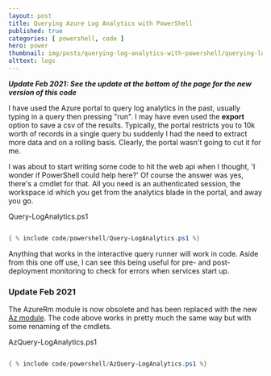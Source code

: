 ```yaml
---
layout: post
title: Querying Azure Log Analytics with PowerShell
published: true 
categories: [ powershell, code ]
hero: power
thumbnail: img/posts/querying-log-analytics-with-powershell/querying-log-analytics-with-powershell-420x255.webp
alttext: logs
---
```


***Update Feb 2021: See the update at the bottom of the page for the new version of this code***

I have used the Azure portal to query log analytics in the past, usually typing in a query then pressing "run". I may have 
even used the **export** option to save a csv of the results. Typically, the portal restricts you to 10k worth of records in 
a single query bu suddenly I had the need to extract more data and on a rolling basis. Clearly, the portal wasn't going to 
cut it for me.

I was about to start writing some code to hit the web api when I thought, 'I wonder if PowerShell could help here?' Of course the 
answer was yes, there's a cmdlet for that. All you need is an authenticated session, the workspace id which you get from the analytics 
blade in the portal, and away you go. 

Query-LogAnalytics.ps1
```powershell

{ % include code/powershell/Query-LogAnalytics.ps1 %}

```

Anything that works in the interactive query runner will work in code. Aside from this one off use, I can see this being useful for 
pre- and post-deployment monitoring to check for errors when services start up. 


### Update Feb 2021

The AzureRm module is now obsolete and has been replaced with the new <a href="docs.microsoft.com/en-gb/powershell/azure/">Az module</a>. The code above works in pretty much the same way but with some renaming of the cmdlets. 

AzQuery-LogAnalytics.ps1
```powershell

{ % include code/powershell/AzQuery-LogAnalytics.ps1 %}

```
